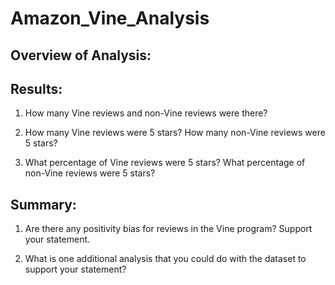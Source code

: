 # Amazon_Vine_Analysis

## Overview of Analysis:


## Results:
1. How many Vine reviews and non-Vine reviews were there?

2. How many Vine reviews were 5 stars? How many non-Vine reviews were 5 stars?

3. What percentage of Vine reviews were 5 stars? What percentage of non-Vine reviews were 5 stars?


## Summary:
1. Are there any positivity bias for reviews in the Vine program? Support your statement.

2. What is one additional analysis that you could do with the dataset to support your statement?



